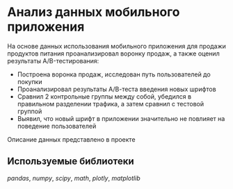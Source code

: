 # Анализ данных мобильного приложения
На основе данных использования мобильного приложения для продажи продуктов питания проанализировал воронку продаж, а также оценил результаты A/B-тестирования:
- Построена воронка продаж, исследован путь пользователей до покупки
- Проанализировал результаты А/В-теста введения новых шрифтов
- Сравнил 2 контрольные группы между собой, убедился в правильном разделении трафика, а затем сравнил с тестовой группой
- Выявил, что новый шрифт в приложении значительно не повлияет на поведение пользователей


Описание данных представлено в проекте

## Используемые библиотеки
*pandas*, *numpy*, *scipy*, *math*, *plotly*, *matplotlib*